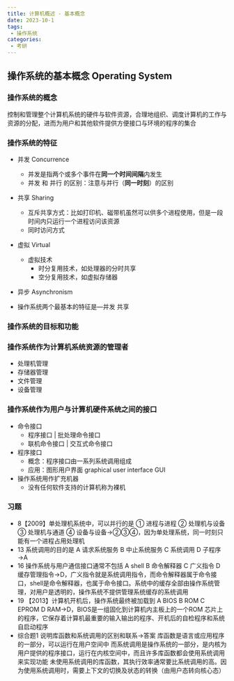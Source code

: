 ```yaml
---
title: 计算机概述 - 基本概念
date: 2023-10-1
tags:
 - 操作系统
categories:
 - 考研
---
```


## 操作系统的基本概念 Operating System

### 操作系统的概念

控制和管理整个计算机系统的硬件与软件资源，合理地组织、调度计算机的工作与资源的分配，进而为用户和其他软件提供方便接口与环境的程序的集合

### 操作系统的特征

- 并发 Concurrence
    - 并发是指两个或多个事件在**同一个时间间隔**内发生
    - 并发 和 并行 的区别：注意与并行（**同一时刻**）的区别
- 共享 Sharing
    - 互斥共享方式：比如打印机、磁带机虽然可以供多个进程使用，但是一段时间内只运行一个进程访问该资源
    - 同时访问方式
- 虚拟 Virtual
    - 虚拟技术
        - 时分复用技术，如处理器的分时共享
        - 空分复用技术，如虚拟存储器
- 异步 Asynchronism

- 操作系统两个最基本的特征是―并发 共享

### 操作系统的目标和功能

### 操作系统作为计算机系统资源的管理者

- 处理机管理
- 存储器管理
- 文件管理
- 设备管理

### 操作系统作为用户与计算机硬件系统之间的接口

- 命令接口
    - 程序接口 | 批处理命令接口
    - 联机命令接口 | 交互式命令接口
- 程序接口
    - 概念：程序接口由一系列系统调用组成
    - 应用：图形用户界面 graphical user interface GUI
- 操作系统用作扩充机器
    - 没有任何软件支持的计算机称为裸机

### 习题
- 8【2009】单处理机系统中，可以并行的是
① 进程与进程
② 处理机与设备
③ 处理机与通道
④ 设备与设备→②③④，因为单处理系统，同一时刻只能有一个进程占用处理机
- 13 系统调用的目的是
A 请求系统服务
B 中止系统服务
C 系统调用
D 子程序→A
- 16 操作系统与用户通信接口通常不包括
A shell
B 命令解释器
C 广义指令 
D 缓存管理指令→D，广义指令就是系统调用指令，而命令解释器属于命令接口，shell是命令解释器，也属于命令接口。系统中的缓存全部由操作系统管理，对用户是透明的，操作系统不提供管理系统缓存的系统调用
- 19 【2013】计算机开机后，操作系统最终被加载到
A BIOS
B ROM
C EPROM
D RAM→D，BIOS是一组固化到计算机内主板上的一个ROM 芯片上的程序，它保存着计算机最重要的输入输出的程序、开机后的自检程序和系统自启动程序
- 综合题1 说明库函数和系统调用的区别和联系→答案
库函数是语言或应用程序的一部分，可以运行在用户空间中
而系统调用是操作系统的一部分，是内核为用户提供的程序接口，运行在内核空间中，而且许多库函数都会使用系统调用来实现功能
未使用系统调用的库函数，其执行效率通常要比系统调用的高。因为使用系统调用时，需要上下文的切换及状态的转换（由用户态转向核心态）